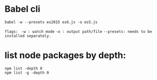 # Babel cli

```
babel -w --presets es2015 es6.js -o es5.js
```

```flags: ``` ```-w : watch mode``` ```-o : output path/file``` ```--presets: needs to be installed separately.```

# list node packages by depth:

```
npm list -depth 0
npm list -g -depth 0
```

